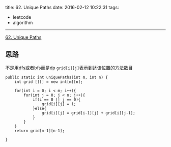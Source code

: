 title: 62. Unique Paths
date: 2016-02-12 10:22:31
tags:
- leetcode
- algorithm
---

[62. Unique Paths](https://leetcode.com/problems/unique-paths/)

## 思路
不是用dfs或者bfs而是dp
`grid[i][j]`表示到达该位置的方法数目

```
public static int uniquePaths(int m, int n) {
	int grid [][] = new int[m][n];
	
	for(int i = 0; i < m; i++){
		for(int j = 0; j < n; j++){
			if(i == 0 || j == 0){
				grid[i][j] = 1;
			}else{
				grid[i][j] = grid[i-1][j] + grid[i][j-1];
			}
		}
	}
	return grid[m-1][n-1];
	
}
```